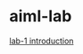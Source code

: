 # aiml-lab
[lab-1 introduction](https://github.com/udaykiran83358gmailcom/aiml-lab/blob/main/Copy_of_lab_o1_AIML.ipynb)
